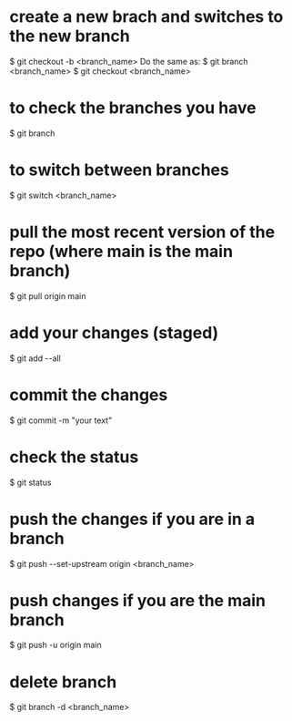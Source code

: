 # create a new brach and switches to the new branch
$ git checkout -b <branch_name>
Do the same as:
$ git branch <branch_name>
$ git checkout <branch_name>

# to check the branches you have
$ git branch

# to switch between branches
$ git switch <branch_name>

# pull the most recent version of the repo (where main is the main branch)
$ git pull origin main

# add your changes (staged)
$ git add --all

# commit the changes
$ git commit -m "your text"

# check the status
$ git status

# push the changes if you are in a branch
$ git push --set-upstream origin <branch_name>

# push changes if you are the main branch
$ git push -u origin main

# delete branch
$ git branch -d <branch_name>

